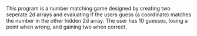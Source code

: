 This program is a number matching game designed by creating two seperate 2d arrays and evaluating if the users guess (a coordinate) matches the number in the other hidden 2d array. The user has 10 guesses, losing a point when wrong, and gaining two when correct.
